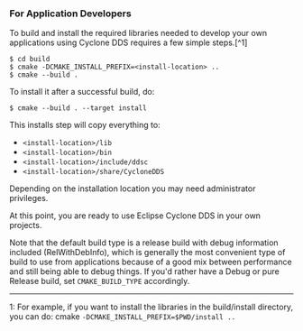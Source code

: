 ### For Application Developers

To build and install the required libraries needed to develop your own applications using Cyclone DDS requires a few simple steps.[^1]



```
$ cd build
$ cmake -DCMAKE_INSTALL_PREFIX=<install-location> ..
$ cmake --build .
```

To install it after a successful build, do:
```
$ cmake --build . --target install
```

This installs step will copy everything to:

- `<install-location>/lib`
- `<install-location>/bin`
- `<install-location>/include/ddsc`
- `<install-location>/share/CycloneDDS`

Depending on the installation location you may need administrator privileges.

At this point, you are ready to use Eclipse Cyclone DDS in your own projects.

Note that the default build type is a release build with debug information included (RelWithDebInfo), which is generally the most convenient type of build to use from applications because of a good mix between performance and still being able to debug things. If you'd rather have a Debug or pure Release build, set `CMAKE_BUILD_TYPE` accordingly.


---

1: For example, if you want to install the libraries in the build/install directory, you can do: cmake `-DCMAKE_INSTALL_PREFIX=$PWD/install ..`